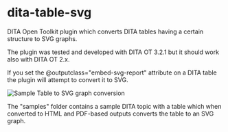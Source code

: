 # dita-table-svg
DITA Open Toolkit plugin which converts DITA tables having a certain structure to SVG graphs.

The plugin was tested and developed with DITA OT 3.2.1 but it should work also with DITA OT 2.x.

If you set the @outputclass="embed-svg-report" attribute on a DITA table the plugin will attempt to convert it to SVG.

![Sample Table to SVG graph conversion](samples/tableToSVGPreview.png "Sample Table to SVG graph conversion")

The "samples" folder contains a sample DITA topic with a table which when converted to HTML and PDF-based outputs converts the table to an SVG graph.
